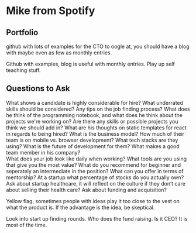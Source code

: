 # Mike from Spotify
## Portfolio
github with lots of examples for the CTO to oogle at, you should have a blog with maybe even as few as monthly entries.

Github with examples, blog is useful with monthly entries. 
Play up self teaching stuff.

## Questions to Ask

What shows a candidate is highly considerable for hire?
What underrated skills should be considered?
Any tips on the job finding process?
What does he think of the programming notebook, and what does he think about the projects we're working on? Are there any skills or possible projects you think we should add in?
What are his thoughts on static templates for react in regards to being hired?
What is the business model? 
How much of their team is on mobile vs. browser development? 
What tech stacks are they using? 
What is the future of development for them? 
What makes a good team member in his company?  
What does your job look like daily when working?
What tools are you using that give you the most value?
What do you recommend for beginner and seperately an intermediate in the position?
What can you offer in terms of mentorship?
At a startup what percentage of stocks do you actually own?
Ask about startup healthcare, it will reflect on the culture if they don’t care about selling their health care?
Ask about funding and acquisition?


Yellow flag, sometimes people with ideas play it too close to the vest on what the product is. If the advantage is the idea, be skeptical. 

Look into start up finding rounds. Who does the fund raising. Is it CEO? It is most of the time. 